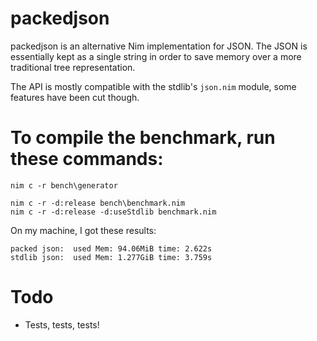 # packedjson
packedjson is an alternative Nim implementation for JSON.
The JSON is essentially kept as a single string in order to
save memory over a more traditional tree representation.

The API is mostly compatible with the stdlib's ``json.nim`` module,
some features have been cut though.

# To compile the benchmark, run these commands:

```
nim c -r bench\generator

nim c -r -d:release bench\benchmark.nim
nim c -r -d:release -d:useStdlib benchmark.nim
```

On my machine, I got these results:

```
packed json:  used Mem: 94.06MiB time: 2.622s
stdlib json:  used Mem: 1.277GiB time: 3.759s
```

# Todo

- Tests, tests, tests!

